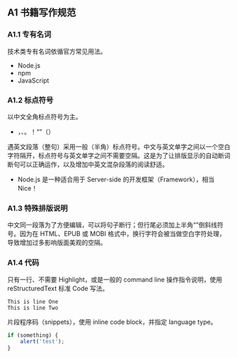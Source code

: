 ## A1 书籍写作规范

### A1.1 专有名词

技术类专有名词依循官方常见用法。

-   Node.js
-   npm
-   JavaScript

### A1.2 标点符号

以中文全角标点符号为主。

-   ，、。！“”（）

遇英文段落（整句）采用一般（半角）标点符号。中文与英文单字之间以一个空白字符隔开，标点符号与英文单字之间不需要空隔。这是为了让排版显示的自动断词断句可以正确运作，以及增加中英文混杂段落的阅读舒适。

-   Node.js 是一种适合用于 Server-side 的开发框架（Framework），相当
    Nice！

### A1.3 特殊排版说明

中文同一段落为了方便编辑，可以将句子断行；但行尾必须加上半角“”倒斜线符号。因为在 HTML、EPUB 或 MOBI 格式中，换行字符会被当做空白字符处理，导致增加过多影响版面美观的空隔。

### A1.4 代码

只有一行、不需要 Highlight，或是一般的 command line 操作指令说明，使用 reStructuredText 标准 Code 写法。

    This is line One
    This is line Two

片段程序码（snippets），使用 inline code block，并指定 language type。

```javascript
if (something) {
    alert('test');
}
```
